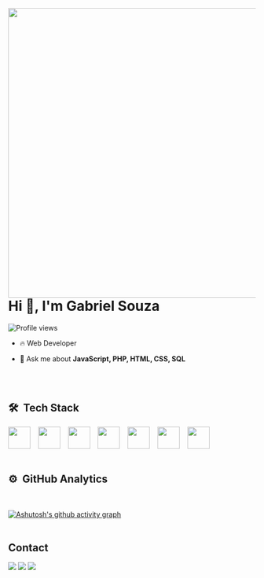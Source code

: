 <img align="right" height="590em" src="https://raw.githubusercontent.com/gist/GabrielSouza18/174b0fe846d518529f66a55f9a0e1a73/raw/5b7dae835291eec14699bd40f969fbf54843de4f/card3.svg"/>
<h1 align="left">Hi 👋, I'm Gabriel Souza</h1>
<p align="left"> <img src="https://komarev.com/ghpvc/?username=gabrielsouza18&color=blue" alt="Profile views" /> </p>

- 🔥 Web Developer

- 💬 Ask me about **JavaScript, PHP, HTML, CSS, SQL**
<!--
- ⚡ Fun fact **Teste**

- 👨‍💻 More at [teste.dev](https://teste.dev)
-->
<br><br>

## 🛠 &nbsp;Tech Stack

<img src="https://cdn.jsdelivr.net/gh/devicons/devicon/icons/javascript/javascript-original.svg" width="45">&nbsp;&nbsp;&nbsp;
<img src="https://cdn.jsdelivr.net/gh/devicons/devicon/icons/html5/html5-plain.svg" width="45">&nbsp;&nbsp;&nbsp;
<img src="https://cdn.jsdelivr.net/gh/devicons/devicon/icons/css3/css3-plain.svg" width="45">&nbsp;&nbsp;&nbsp;
<img src="https://cdn.jsdelivr.net/gh/devicons/devicon/icons/php/php-plain.svg" width="45">&nbsp;&nbsp;&nbsp;
<img src="https://cdn.jsdelivr.net/gh/devicons/devicon/icons/mysql/mysql-plain.svg" width="45">&nbsp;&nbsp;&nbsp;
<img src="https://cdn.jsdelivr.net/gh/devicons/devicon/icons/git/git-plain.svg" width="45">&nbsp;&nbsp;&nbsp;
<img src="https://cdn.jsdelivr.net/gh/devicons/devicon/icons/googlecloud/googlecloud-original.svg" width="45">&nbsp;&nbsp;&nbsp;
<br><br>

## ⚙️ &nbsp;GitHub Analytics

<br><br> [![Ashutosh's github activity graph](https://github-readme-activity-graph.vercel.app/graph?username=gabrielsouza18&theme=modern-lilac)](https://github.com/ashutosh00710/github-readme-activity-graph)
<br><br>

## Contact

<!--
  <a href="https://instagram.com/rafaballerini" target="_blank"><img src="https://img.shields.io/badge/-Instagram-%23E4405F?style=for-the-badge&logo=instagram&logoColor=white" target="_blank"></a>
 <a href="https://discord.gg/wagxzStdcR" target="_blank"><img src="https://img.shields.io/badge/Discord-7289DA?style=for-the-badge&logo=discord&logoColor=white" target="_blank"></a> 
 -->
  <a href = "mailto:svgabriel17@gmail.com"><img src="https://img.shields.io/badge/Gmail-D14836?style=for-the-badge&logo=gmail&logoColor=white" target="_blank"></a>
  <a href = "mailto:svgabriel18@hotmail.com"><img src="https://img.shields.io/badge/Microsoft_Outlook-0078D4?style=for-the-badge&logo=microsoft-outlook&logoColor=white" target="_blank"></a>
  <a href="https://www.linkedin.com/in/gabrielsouza18/" target="_blank"><img src="https://img.shields.io/badge/-LinkedIn-%230077B5?style=for-the-badge&logo=linkedin&logoColor=white" target="_blank"></a> 





